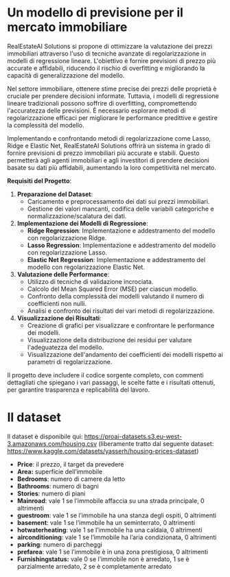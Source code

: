 # Un modello di previsione per il mercato immobiliare

RealEstateAI Solutions si propone di ottimizzare la valutazione dei prezzi immobiliari attraverso l'uso di tecniche avanzate di regolarizzazione in modelli di regressione lineare. L'obiettivo è fornire previsioni di prezzo più accurate e affidabili, riducendo il rischio di overfitting e migliorando la capacità di generalizzazione del modello.

Nel settore immobiliare, ottenere stime precise dei prezzi delle proprietà è cruciale per prendere decisioni informate. Tuttavia, i modelli di regressione lineare tradizionali possono soffrire di overfitting, compromettendo l'accuratezza delle previsioni. È necessario esplorare metodi di regolarizzazione efficaci per migliorare le performance predittive e gestire la complessità del modello.

Implementando e confrontando metodi di regolarizzazione come Lasso, Ridge e Elastic Net, RealEstateAI Solutions offrirà un sistema in grado di fornire previsioni di prezzo immobiliari più accurate e stabili. Questo permetterà agli agenti immobiliari e agli investitori di prendere decisioni basate su dati più affidabili, aumentando la loro competitività nel mercato.

**Requisiti del Progetto**:

1. **Preparazione del Dataset**:
    - Caricamento e preprocessamento dei dati sui prezzi immobiliari.
    - Gestione dei valori mancanti, codifica delle variabili categoriche e normalizzazione/scalatura dei dati.
2. **Implementazione dei Modelli di Regressione**:
    - **Ridge Regression**: Implementazione e addestramento del modello con regolarizzazione Ridge.
    - **Lasso Regression**: Implementazione e addestramento del modello con regolarizzazione Lasso.
    - **Elastic Net Regression**: Implementazione e addestramento del modello con regolarizzazione Elastic Net.
3. **Valutazione delle Performance**:
    - Utilizzo di tecniche di validazione incrociata.
    - Calcolo del Mean Squared Error (MSE) per ciascun modello.
    - Confronto della complessità dei modelli valutando il numero di coefficienti non nulli.
    - Analisi e confronto dei risultati dei vari metodi di regolarizzazione.
4. **Visualizzazione dei Risultati**:
    - Creazione di grafici per visualizzare e confrontare le performance dei modelli.
    - Visualizzazione della distribuzione dei residui per valutare l'adeguatezza del modello.
    - Visualizzazione dell'andamento dei coefficienti dei modelli rispetto ai parametri di regolarizzazione.

Il progetto deve includere il codice sorgente completo, con commenti dettagliati che spiegano i vari passaggi, le scelte fatte e i risultati ottenuti, per garantire trasparenza e replicabilità del lavoro.

# Il dataset

Il dataset è disponibile qui: <https://proai-datasets.s3.eu-west-3.amazonaws.com/housing.csv> (liberamente tratto dal seguente dataset: <https://www.kaggle.com/datasets/yasserh/housing-prices-dataset>)

- **Price**: il prezzo, il target da prevedere
- **Area:** superficie dell’immobile
- **Bedrooms**: numero di camere da letto
- **Bathrooms**: numero di bagni
- **Stories**: numero di piani
- **Mainroad**: vale 1 se l’immobile affaccia su una strada principale, 0 altrimenti
- **guestroom**: vale 1 se l’immobile ha una stanza degli ospiti, 0 altrimenti
- **basement**: vale 1 se l’immobile ha un seminterrato, 0 altrimenti
- **hotwaterheating**: vale 1 se l’immobile ha una caldaia, 0 altrimenti
- **airconditioning**: vale 1 se l’immobile ha l’aria condizionata, 0 altrimenti
- **parking**: numero di parcheggi
- **prefarea**: vale 1 se l’immobile è in una zona prestigiosa, 0 altrimenti
- **Furnishingstatus:** vale 0 se l’immobile non è arredato, 1 se è parzialmente arredato, 2 se è completamente arredato

